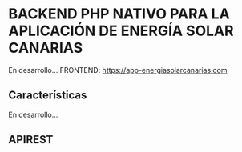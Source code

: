 # BACKEND PHP NATIVO PARA LA APLICACIÓN DE ENERGÍA SOLAR CANARIAS

En desarrollo...
FRONTEND: https://app-energiasolarcanarias.com

## Características

En desarrollo...

## APIREST
